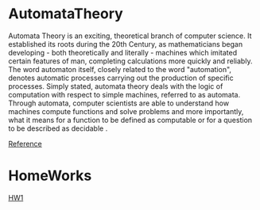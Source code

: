 # AutomataTheory
Automata Theory is an exciting, theoretical branch of computer science. It established its roots during the 20th Century, as mathematicians began developing - both theoretically and literally - machines which imitated certain features of man, completing calculations more quickly and reliably. The word automaton itself, closely related to the word "automation", denotes automatic processes carrying out the production of specific processes. Simply stated, automata theory deals with the logic of computation with respect to simple machines, referred to as automata. Through automata, computer scientists are able to understand how machines compute functions and solve problems and more importantly, what it means for a function to be defined as computable or for a question to be described as decidable .

[Reference](https://cs.stanford.edu/people/eroberts/courses/soco/projects/2004-05/automata-theory/basics.html)
# HomeWorks
[HW1](https://abderrhmanabdellatif.github.io/AutomataTheory/HomeWorks/HW.html)
